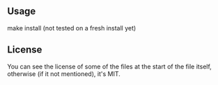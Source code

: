 ## Usage
make install (not tested on a fresh install yet)

## License
You can see the license of some of the files at the start of the file itself,
otherwise (if it not mentioned), it's MIT.
